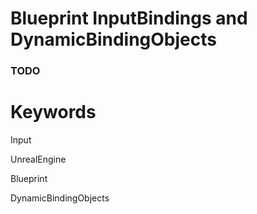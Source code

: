 # Blueprint InputBindings and DynamicBindingObjects

### TODO

# Keywords

Input

UnrealEngine

Blueprint

DynamicBindingObjects

